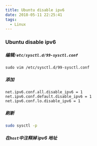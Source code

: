 ```yaml
---
title: Ubuntu disable ipv6
date: 2018-05-11 22:25:41
tags:
  - Linux
---
```


### Ubuntu disable ipv6

##### 编辑`/etc/sysctl.d/99-sysctl.conf`

```shell
sudo vim /etc/sysctl.d/99-sysctl.conf
```

##### 添加

```
net.ipv6.conf.all.disable_ipv6 = 1
net.ipv6.conf.default.disable_ipv6 = 1
net.ipv6.conf.lo.disable_ipv6 = 1
```

##### 刷新

```bash
sudo sysctl -p
```

##### 在`host`中注释掉 ipv6 地址
